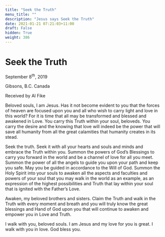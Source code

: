 ```yaml
---
title: "Seek the Truth"
menu_title: ""
description: "Jesus says Seek the Truth"
date: 2021-01-21 07:21:03+11:00
draft: False
hidden: True
weight: 386
---
```

# Seek the Truth

September 8<sup>th</sup>, 2019

Gibsons, B.C. Canada

Received by Al Fike


Beloved souls, I am Jesus. Has it not become evident to you that the forces of heaven are focused upon you and all who wish to carry light and love in this world? For it is time that all may be transformed and blessed and awakened in Love. You carry this Truth within your soul, beloveds. You carry the desire and the knowing that love will indeed be the power that will save all humanity from all the great calamities that humanity creates in its stead. 

Seek the truth. Seek it with all your hearts and souls and minds and embrace the Truth within you. Summon the powers of God’s Blessings to carry you forward in the world and be a channel of love for all you meet. Summon the power of all the angels to guide you upon your path and keep you safe. May you be guided in accordance to the Will of God. Summon the Holy Spirit into your souls to awaken all the aspects and faculties and powers of your soul that you may walk in the world as an example, as an expression of the highest possibilities and Truth that lay within your soul that is ignited with the Father’s Love. 

Awaken, my beloved brothers and sisters. Claim the Truth and walk in the Truth with every moment and breath and you will truly know the great blessings and Hand of God upon you that will continue to awaken and empower you in Love and Truth. 

I walk with you, beloved souls. I am Jesus and my love for you is great. I walk with you in love. God bless you.